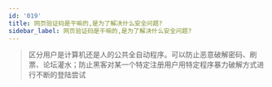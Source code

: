 ```yaml
---
id: '019'
title: 网页验证码是干嘛的,是为了解决什么安全问题?
sidebar_label: 网页验证码是干嘛的,是为了解决什么安全问题?
---
```


> 区分用户是计算机还是人的公共全自动程序。可以防止恶意破解密码、刷票、论坛灌水；防止黑客对某一个特定注册用户用特定程序暴力破解方式进行不断的登陆尝试

